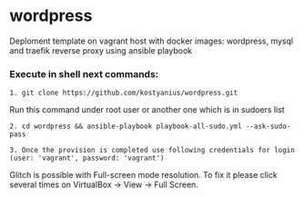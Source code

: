 # wordpress
Deploment template on vagrant host with docker images: wordpress, mysql and traefik reverse proxy using ansible playbook

### Execute in shell next commands:
```
1. git clone https://github.com/kostyanius/wordpress.git             
```
Run this command under root user or another one which is in sudoers list
```
2. cd wordpress && ansible-playbook playbook-all-sudo.yml --ask-sudo-pass        		 
```
```
3. Once the provision is completed use following credentials for login (user: 'vagrant', password: 'vagrant')
```
Glitch is possible with Full-screen mode resolution. To fix it please click several times on VirtualBox -> View -> Full Screen.

